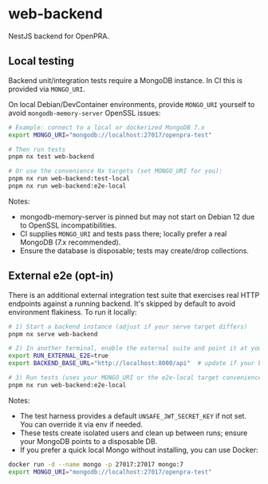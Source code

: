 # web-backend

NestJS backend for OpenPRA.

## Local testing

Backend unit/integration tests require a MongoDB instance. In CI this is provided via `MONGO_URI`.

On local Debian/DevContainer environments, provide `MONGO_URI` yourself to avoid `mongodb-memory-server` OpenSSL issues:

```bash
# Example: connect to a local or dockerized MongoDB 7.x
export MONGO_URI="mongodb://localhost:27017/openpra-test"

# Then run tests
pnpm nx test web-backend

# Or use the convenience Nx targets (set MONGO_URI for you):
pnpm nx run web-backend:test-local
pnpm nx run web-backend:e2e-local
```

Notes:

- mongodb-memory-server is pinned but may not start on Debian 12 due to OpenSSL incompatibilities.
- CI supplies `MONGO_URI` and tests pass there; locally prefer a real MongoDB (7.x recommended).
- Ensure the database is disposable; tests may create/drop collections.

## External e2e (opt-in)

There is an additional external integration test suite that exercises real HTTP endpoints against a running backend. It's skipped by default to avoid environment flakiness. To run it locally:

```bash
# 1) Start a backend instance (adjust if your serve target differs)
pnpm nx serve web-backend

# 2) In another terminal, enable the external suite and point it at your backend
export RUN_EXTERNAL_E2E=true
export BACKEND_BASE_URL="http://localhost:8000/api"  # update if your base URL differs

# 3) Run tests (uses your MONGO_URI or the e2e-local target convenience)
pnpm nx run web-backend:e2e-local
```

Notes:

- The test harness provides a default `UNSAFE_JWT_SECRET_KEY` if not set. You can override it via env if needed.
- These tests create isolated users and clean up between runs; ensure your MongoDB points to a disposable DB.
- If you prefer a quick local Mongo without installing, you can use Docker:

```bash
docker run -d --name mongo -p 27017:27017 mongo:7
export MONGO_URI="mongodb://localhost:27017/openpra-test"
```
